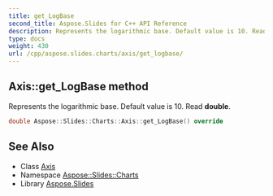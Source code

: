 ```yaml
---
title: get_LogBase
second_title: Aspose.Slides for C++ API Reference
description: Represents the logarithmic base. Default value is 10. Read double.
type: docs
weight: 430
url: /cpp/aspose.slides.charts/axis/get_logbase/
---
```

## Axis::get_LogBase method


Represents the logarithmic base. Default value is 10. Read **double**.

```cpp
double Aspose::Slides::Charts::Axis::get_LogBase() override
```

## See Also

* Class [Axis](../)
* Namespace [Aspose::Slides::Charts](../../)
* Library [Aspose.Slides](../../../)
